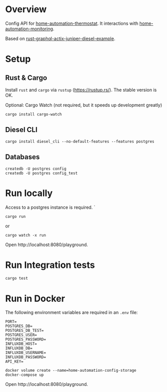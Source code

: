 # Overview
Config API for [home-automation-thermostat](https://github.com/mihai-dinculescu/home-automation-thermostat). It interactions with [home-automation-monitoring](https://github.com/mihai-dinculescu/home-automation-monitoring).

Based on [rust-graphql-actix-juniper-diesel-example](https://github.com/mihai-dinculescu/rust-graphql-actix-juniper-diesel-example).

# Setup
## Rust & Cargo
Install `rust` and `cargo` via `rustup` (https://rustup.rs/). The stable version is OK.

Optional: Cargo Watch (not required, but it speeds up development greatly)
```
cargo install cargo-watch
```

## Diesel CLI
```
cargo install diesel_cli --no-default-features --features postgres
```

## Databases
```
createdb -U postgres config
createdb -U postgres config_test
```

# Run locally
Access to a postgres instance is required.
`
```
cargo run
```
or
```
cargo watch -x run
```

Open http://localhost:8080/playground.

# Run Integration tests
```
cargo test
```

# Run in Docker
The following environment variables are required in an `.env` file:

```
PORT=
POSTGRES_DB=
POSTGRES_DB_TEST=
POSTGRES_USER=
POSTGRES_PASSWORD=
INFLUXDB_HOST=
INFLUXDB_DB=
INFLUXDB_USERNAME=
INFLUXDB_PASSWORD=
API_KEY=
```

```
docker volume create --name=home-automation-config-storage
docker-compose up
```

Open http://localhost:8080/playground.

